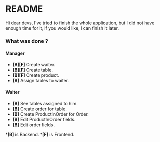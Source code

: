 # README #

Hi dear devs, I've tried to finish the whole application, but I did not have enough time for it, if you would like, I can finish it later. 

### What was done ? ###

#### Manager

* **[B][F]** Create waiter.
* **[B][F]** Create table.
* **[B][F]** Create product.
* **[B]** Assign tables to waiter.

#### Waiter

* **[B]** See tables assigned to him.
* **[B]** Create order for table.
* **[B]** Create ProductInOrder for Order.
* **[B]** Edit ProductInOrder fields.
* **[B]** Edit order fields.

\***[B]** is Backend.
\***[F]** is Frontend.